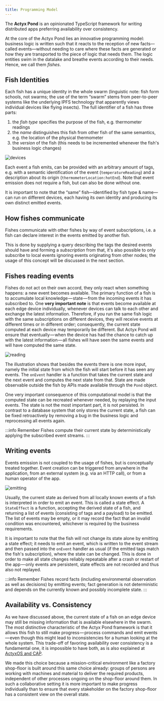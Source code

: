 ```yaml
---
title: Programming Model
---
```


The **Actyx Pond** is an opinionated TypeScript framework for writing distributed apps preferring availability over consistency.

At the core of the Actyx Pond lies an innovative programming model: business logic is written such that it reacts to the reception of new facts—called events—without needing to care where these facts are generated or how they are transported to the piece of logic that needs them. The logic entities swim in the datalake and breathe events according to their needs.  Hence, we call them _fishes_.

## Fish Identities

Each fish has a unique identity in the whole swarm (linguistic note: fish form schools, not swarms; the use of the term “swarm” stems from peer-to-peer systems like the underlying IPFS technology that apparently views individual devices like flying insects). The full identifier of a fish has three parts:

1. the _fish type_ specifies the purpose of the fish, e.g. thermometer readings
2. the _name_ distinguishes this fish from other fish of the same semantics, e.g. the location of the physical thermometer
3. the _version_ of the fish (this needs to be incremented whenever the fish's business logic changes)

![devices](/images/pond/fishes-on-devices.png)

Each event a fish emits, can be provided with an arbitrary amount of tags, e.g. with a semantic identification of the event (`temperatureReading`) and a description about its origin (`thermometerLocation:hotEnd`). Note that event emission does not require a fish, but can also be done without one.

It is important to note that the “same” fish—identified by fish type & name—can run on different devices, each having its own identity and producing its own distinct emitted events.

## How fishes communicate

Fishes communicate with other fishes by way of event subscriptions, i.e. a fish can declare interest in the events emitted by another fish.

This is done by supplying a query describing the tags the desired events should have and forming a _subscription_ from that, it's also possible to only subscribe to local events ignoring events originating from other nodes; the usage of this concept will be discussed in the next section.

## Fishes reading events

Fishes do not act on their own accord, they only react when something happens: a new event becomes available.
The primary function of a fish is to accumulate local knowledge — state — from the incoming events it has subscribed to.
One **very important note** is that events become available at each edge device individually, whenever devices can talk to each other and exchange the latest information.
Therefore, if you run the same fish logic with the same subscriptions on different devices, they will receive events at different times or in different order; consequently, the current state computed at each device may temporarily be different.
But Actyx Pond will ensure that eventually — when the device has had the chance to catch up with the latest information — all fishes will have seen the same events and will have computed the same state.

![reading](/images/pond/fish-reading-events.png)

The illustration shows that besides the events there is one more input, namely the initial state from which the fish will start before it has seen any events.
The `onEvent` handler is a function that takes the current state and the next event and computes the next state from that.
State are made observable outside the fish by APIs made available through the `Pond` object.

One very important consequence of this computational model is that the computed state can be recreated whenever needed, by replaying the input events.
The state is not the most important part, it is not persisted.
In contrast to a database system that only stores the current state, a fish can be fixed retroactively by removing a bug in the business logic and reprocessing all events again.

:::info Remember
Fishes compute their current state by deterministically applying the subscribed event streams.
:::

## Writing events

Events emission is not coupled to the usage of fishes, but is conceptually treated together. Event creation can be triggered from anywhere in the application, from an external system (e.g. via an HTTP call), or from a human operator of the app.

![emitting](/images/pond/fish-emitting-events.png)

Usually, the current state as derived from all locally known events of a fish is interpreted in order to emit an event.
This is called a state effect. A `StateEffect` is a function, accepting the derived state of a fish, and returning a list of events (consisting of tags and a payload) to be emitted.  The list of events may be empty, or it may record the fact that an invalid condition was encountered, whichever is required by the business requirements.

It is important to note that the fish will not change its state alone by emitting a state effect; it needs to emit an event, which is written to the event stream and then passed into the `onEvent` handler as usual (if the emitted tags match the fish's subscription), where the state can be changed.  This is done in order to make all state changes
reliably repeatable after a crash or restart of the app — only events are persistent, state effects are not recorded and thus also not replayed.

:::info Remember
Fishes record facts (including environmental observation as well as decisions) by emitting events; fact generation is not deterministic and depends on the currently known and possibly incomplete state.
:::

## Availability vs. Consistency

As we have discussed above, the current state of a fish on an edge device may still be missing information that is available elsewhere in the swarm.
The most distinctive characteristic of the Actyx Pond framework is that it allows this fish to still make progress — process commands and emit events — even though this might lead to inconsistencies for a human looking at the whole system.
This trade-off of favoring availability over consistency is a fundamental one, it is impossible to have both, as is also explained at [ActyxOS and CAP](../os/theoretical-foundation/actyxos-and-cap).

We made this choice because a mission-critical environment like a factory shop-floor is built around this same choice already:
groups of persons are working with machines and material to deliver the required products, independent of other processes ongoing on the shop-floor around them.
In such a collaborative setting it is more important to make progress individually than to ensure that every stakeholder on the factory shop-floor has a consistent view on the overall state.
